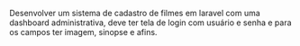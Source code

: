 Desenvolver um sistema de cadastro de filmes em laravel com uma dashboard administrativa, deve ter tela de login com usuário e senha e para os campos ter imagem, sinopse e afins.
